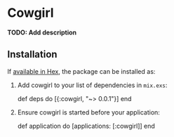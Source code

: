 # Cowgirl

**TODO: Add description**

## Installation

If [available in Hex](https://hex.pm/docs/publish), the package can be installed as:

  1. Add cowgirl to your list of dependencies in `mix.exs`:

        def deps do
          [{:cowgirl, "~> 0.0.1"}]
        end

  2. Ensure cowgirl is started before your application:

        def application do
          [applications: [:cowgirl]]
        end
